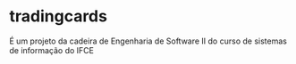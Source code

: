 # tradingcards

É um projeto da cadeira de Engenharia de Software II do curso de sistemas de informação do IFCE
